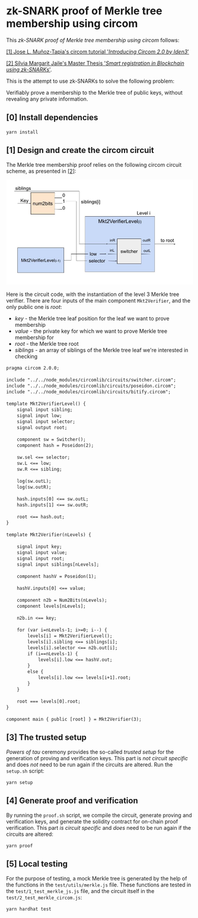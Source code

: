 # zk-SNARK proof of Merkle tree membership using circom

This _zk-SNARK proof of Merkle tree membership using circom_ follows:

<a id="1"> [[1] Jose L. Muñoz-Tapia's circom tutorial '_Introducing Circom 2.0 by Iden3_'](https://youtu.be/6XxVeBFmIFs?t=4744)</a>

<a id="2"> [[2] Sílvia Margarit Jaile's Master Thesis '_Smart registration in Blockchain using zk-SNARKs_'](https://upcommons.upc.edu/bitstream/handle/2117/367941/SilviaMargarit_MasterThesis.pdf).</a>

This is the attempt to use zk-SNARKs to solve the following problem:

Verifiably prove a membership to the Merkle tree of public keys, without revealing any private information.

## [0] Install dependencies

```
yarn install
```

## [1] Design and create the circom circuit

The Merkle tree membership proof relies on the following circom circuit scheme, as presented in [[2]](#2):

![scheme](images/scheme.png "Circuit sheme")

Here is the circuit code, with the instantiation of the level 3 Merkle tree verifier. There are four inputs of the main component `Mkt2Verifier`, and the only public one is _root_:

- _key_ - the Merkle tree leaf position for the leaf we want to prove membership
- _value_ - the private key for which we want to prove Merkle tree membership for
- _root_ - the Merkle tree root
- _siblings_ - an array of siblings of the Merkle tree leaf we're interested in checking

```
pragma circom 2.0.0;

include "../../node_modules/circomlib/circuits/switcher.circom";
include "../../node_modules/circomlib/circuits/poseidon.circom";
include "../../node_modules/circomlib/circuits/bitify.circom";

template Mkt2VerifierLevel() {
    signal input sibling;
    signal input low;
    signal input selector;
    signal output root;

    component sw = Switcher();
    component hash = Poseidon(2);

    sw.sel <== selector;
    sw.L <== low;
    sw.R <== sibling;

    log(sw.outL);
    log(sw.outR);

    hash.inputs[0] <== sw.outL;
    hash.inputs[1] <== sw.outR;

    root <== hash.out;
}

template Mkt2Verifier(nLevels) {

    signal input key;
    signal input value;
    signal input root;
    signal input siblings[nLevels];

    component hashV = Poseidon(1);

    hashV.inputs[0] <== value;

    component n2b = Num2Bits(nLevels);
    component levels[nLevels];

    n2b.in <== key;

    for (var i=nLevels-1; i>=0; i--) {
        levels[i] = Mkt2VerifierLevel();
        levels[i].sibling <== siblings[i];
        levels[i].selector <== n2b.out[i];
        if (i==nLevels-1) {
            levels[i].low <== hashV.out;
        }
        else {
            levels[i].low <== levels[i+1].root;
        }
    }

    root === levels[0].root;
}

component main { public [root] } = Mkt2Verifier(3);
```

## [3] The trusted setup

_Powers of tau_ ceremony provides the so-called _trusted setup_ for the generation of proving and verification keys. This part is _not circuit specific_ and does _not_ need to be run again if the circuits are altered. Run the `setup.sh` script:

```
yarn setup
```

## [4] Generate proof and verification

By running the `proof.sh` script, we compile the circuit, generate proving and verification keys, and generate the solidity contract for on-chain proof verification. This part _is circuit specific_ and _does_ need to be run again if the circuits are altered:

```
yarn proof
```

## [5] Local testing

For the purpose of testing, a mock Merkle tree is generated by the help of the functions in the `test/utils/merkle.js` file. These functions are tested in the `test/1_test_merkle_js.js` file, and the circuit itself in the `test/2_test_merkle_circom.js`:

```
yarn hardhat test
```
